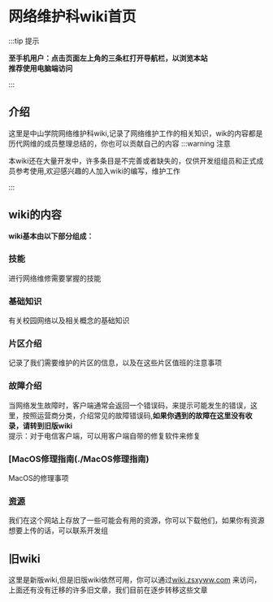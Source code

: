 # 网络维护科wiki首页
:::tip 提示

**至手机用户：点击页面左上角的三条杠打开导航栏，以浏览本站**\
**推荐使用电脑端访问**

:::
## 介绍
这里是中山学院网络维护科wiki,记录了网络维护工作的相关知识，wik的内容都是历代网维的成员整理总结的，你也可以贡献自己的内容
:::warning 注意

本wiki还在大量开发中，许多条目是不完善或者缺失的，仅供开发组组员和正式成员参考使用,欢迎感兴趣的人加入wiki的编写，维护工作

:::
## wiki的内容
**wiki基本由以下部分组成：**
### 技能
进行网络维修需要掌握的技能
### 基础知识
有关校园网络以及相关概念的基础知识
### 片区介绍
记录了我们需要维护的片区的信息，以及在这些片区值班的注意事项
### 故障介绍
当网络发生故障时，客户端通常会返回一个错误码，来提示可能发生的错误，这里，按照运营商分类，介绍常见的故障错误码,**如果你遇到的故障在这里没有收录，请转到旧版wiki**\
提示：对于电信客户端，可以用客户端自带的修复软件来修复
### [MacOS修理指南(./MacOS修理指南)
MacOS的修理事项
### [资源](/docs/wiki/资源)
我们在这个网站上存放了一些可能会有用的资源，你可以下载他们，如果你有资源想要上传的话，可以联系开发组
## 旧wiki
这里是新版wiki,但是旧版wiki依然可用，你可以通过[wiki.zsxyww.com](https://wiki.zsxyww.com) 来访问，上面还有没有迁移的许多旧文章，我们目前在逐步转移这些文章

